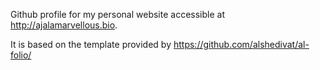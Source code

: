 Github profile for my personal website accessible at http://ajalamarvellous.bio.

It is based on the template provided by https://github.com/alshedivat/al-folio/
